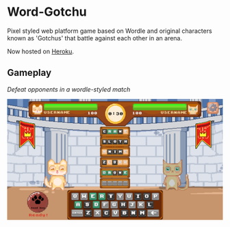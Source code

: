 # Word-Gotchu
Pixel styled web platform game based on Wordle and original characters known as 'Gotchus' that battle against each other in an arena.

Now hosted on [Heroku](https://wordgotchu.herokuapp.com/).

## Gameplay

*Defeat opponents in a wordle-styled match*

![wordgotchu gameplay](/public/images/Gotchu_Dome_Match_Screen.png)

